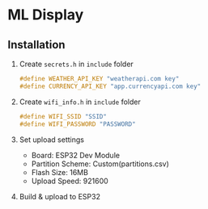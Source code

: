 # ML Display

## Installation

1. Create ```secrets.h``` in ```include``` folder

    ```c
    #define WEATHER_API_KEY "weatherapi.com key"
    #define CURRENCY_API_KEY "app.currencyapi.com key"
    ```

1. Create ```wifi_info.h``` in ```include``` folder

    ```c
    #define WIFI_SSID "SSID"
    #define WIFI_PASSWORD "PASSWORD"
    ```

1. Set upload settings
    - Board: ESP32 Dev Module
    - Partition Scheme: Custom(partitions.csv)
    - Flash Size: 16MB
    - Upload Speed: 921600
1. Build & upload to ESP32
